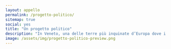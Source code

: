 ```yaml
---
layout: appello
permalink: /progetto-politico/
sitemap: true
social: yes
title: "Un progetto politico"
description: "In Veneto, una delle terre più inquinate d’Europa dove i cittadini sono sempre più lontani dalla politica, le elezioni regionali del 2020 aprono, dopo 25 anni, una nuova opportunità."
image: /assets/img/progetto-politico-preview.png
---
```

